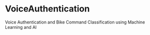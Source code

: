 # VoiceAuthentication
Voice Authentication and Bike Command Classification using Machine Learning and AI
